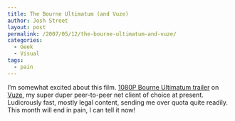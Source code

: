 ```yaml
---
title: The Bourne Ultimatum (and Vuze)
author: Josh Street
layout: post
permalink: /2007/05/12/the-bourne-ultimatum-and-vuze/
categories:
  - Geek
  - Visual
tags:
  - pain
---
```

I&#8217;m somewhat excited about this film. [1080P Bourne Ultimatum trailer][1] on [Vuze][2], my super duper peer-to-peer net client of choice at present. Ludicrously fast, mostly legal content, sending me over quota quite readily. This month will end in pain, I can tell it now!

 [1]: http://www.vuze.com/details/KUCDJO5M3I7BFXLS37LXMW7SSUY3LSBS.html
 [2]: http://www.vuze.com/
